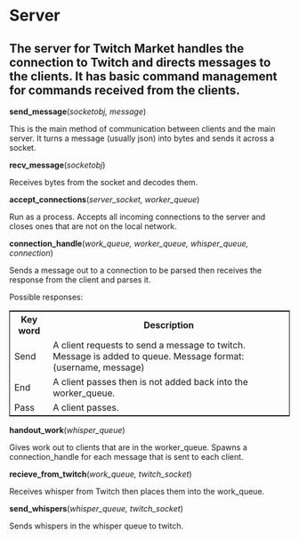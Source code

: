 
# Server

The server for Twitch Market handles the connection to Twitch and directs messages to the clients. It has basic command management for commands received from the clients.
----

**send_message**(*socketobj, message*)

This is the main method of communication between clients and the main server. It turns a message (usually json) into bytes and sends it across a socket.

**recv_message**(*socketobj*)

Receives bytes from the socket and decodes them.

**accept\_connections**(*server\_socket, worker\_queue*)

Run as a process. Accepts all incoming connections to the server and closes ones that are not on the local network.

**connection\_handle**(*work\_queue, worker\_queue, whisper\_queue, connection*)


Sends a message out to a connection to be parsed then receives the response from the client and parses it. 

Possible responses:

<table style="border: 1px solid black;">
	<tr>
		<th>Key word</th>
		<th>Description</th>
	</tr>
	<tr>
		<td>Send</td>
		<td>A client requests to send a message to twitch. Message is added to queue. Message format: (username, message)</td>
	</tr>
		<td>End</td>
		<td>A client passes then is not added back into the worker_queue.</td>
	<tr>
		<td>Pass</td>
		<td>A client passes.</td>
	</tr>
</table>

**handout_work**(*whisper\_queue*)

Gives work out to clients that are in the worker_queue. Spawns a connection_handle for each message that is sent to each client.

**recieve\_from\_twitch**(*work\_queue, twitch\_socket*)

Receives whisper from Twitch then places them into the work_queue.



**send_whispers**(*whisper\_queue, twitch\_socket*)

Sends whispers in the whisper queue to twitch.
